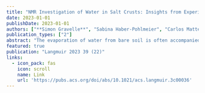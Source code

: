 ```yaml
---
title: "NMR Investigation of Water in Salt Crusts: Insights from Experiments and Molecular Simulations"
date: 2023-01-01
publishDate: 2023-01-01
authors: ["**Simon Gravelle**", "Sabina Haber-Pohlmeier", "Carlos Mattea", "Siegfried Stapf", "Christian Holm", "Alexander Schlaich"]
publication_types: ["2"]
abstract: "The evaporation of water from bare soil is often accompanied by the formation of a layer of crystallized salt, a process that must be understood in order to address the issue of soil salinization. Here, we use nuclear magnetic relaxation dispersion measurements to better understand the dynamic properties of water within two types of salt crusts: sodium chloride (NaCl) and sodium sulfate (Na2SO4). Our experimental results display a stronger dispersion of the relaxation time T1 with frequency for the case of sodium sulfate as compared to sodium chloride salt crusts. To gain insight into these results, we perform molecular dynamics simulations of salt solutions confined within slit nanopores made of either NaCl or Na2SO4. We find a strong dependence of the value of the relaxation time T1 on pore size and salt concentration. Our simulations reveal the complex interplay between the adsorption of ions at the solid surface …"
featured: true
publication: "Langmuir 2023 39 (22)"
links:
  - icon_pack: fas
    icon: scroll
    name: Link
    url: 'https://pubs.acs.org/doi/abs/10.1021/acs.langmuir.3c00036'
---
```

